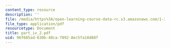 ```yaml
---
content_type: resource
description: ''
file: /media/https%3A/open-learning-course-data-rc.s3.amazonaws.com/1-361-advanced-soil-mechanics-fall-2004/96f685ad630b40ca70928ec5fa18d88f_part_iv_2.pdf
file_type: application/pdf
resourcetype: Document
title: part_iv_2.pdf
uid: 96f685ad-630b-40ca-7092-8ec5fa18d88f
---
```

